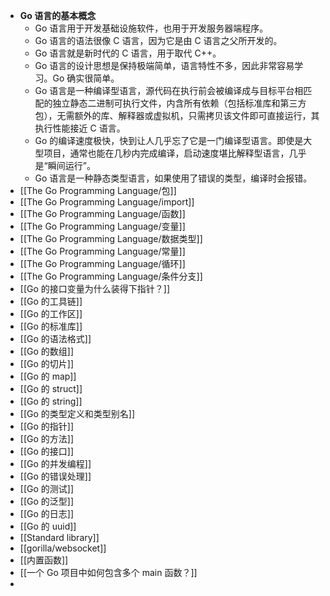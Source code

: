 - **Go 语言的基本概念**
	- Go 语言用于开发基础设施软件，也用于开发服务器端程序。
	- Go 语言的语法很像 C 语言，因为它是由 C 语言之父所开发的。
	- Go 语言就是新时代的 C 语言，用于取代 C++。
	- Go 语言的设计思想是保持极端简单，语言特性不多，因此非常容易学习。Go 确实很简单。
	- Go 语言是一种编译型语言，源代码在执行前会被编译成与目标平台相匹配的独立静态二进制可执行文件，内含所有依赖（包括标准库和第三方包），无需额外的库、解释器或虚拟机，只需拷贝该文件即可直接运行，其执行性能接近 C 语言。
	- Go 的编译速度极快，快到让人几乎忘了它是一门编译型语言。即使是大型项目，通常也能在几秒内完成编译，启动速度堪比解释型语言，几乎是“瞬间运行”。
	- Go 语言是一种静态类型语言，如果使用了错误的类型，编译时会报错。
- [[The Go Programming Language/包]]
- [[The Go Programming Language/import]]
- [[The Go Programming Language/函数]]
- [[The Go Programming Language/变量]]
- [[The Go Programming Language/数据类型]]
- [[The Go Programming Language/常量]]
- [[The Go Programming Language/循环]]
- [[The Go Programming Language/条件分支]]
- [[Go 的接口变量为什么装得下指针？]]
- [[Go 的工具链]]
- [[Go 的工作区]]
- [[Go 的标准库]]
- [[Go 的语法格式]]
- [[Go 的数组]]
- [[Go 的切片]]
- [[Go 的 map]]
- [[Go 的 struct]]
- [[Go 的 string]]
- [[Go 的类型定义和类型别名]]
- [[Go 的指针]]
- [[Go 的方法]]
- [[Go 的接口]]
- [[Go 的并发编程]]
- [[Go 的错误处理]]
- [[Go 的测试]]
- [[Go 的泛型]]
- [[Go 的日志]]
- [[Go 的 uuid]]
- [[Standard library]]
- [[gorilla/websocket]]
- [[内置函数]]
- [[一个 Go 项目中如何包含多个 main 函数？]]
-